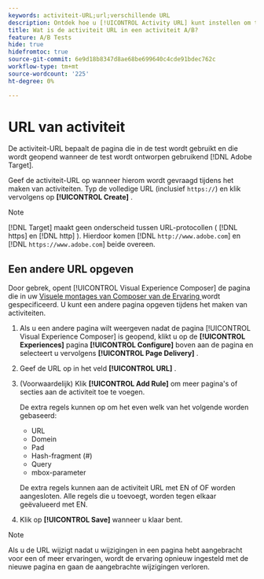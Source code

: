 ```yaml
---
keywords: activiteit-URL;url;verschillende URL
description: Ontdek hoe u [!UICONTROL Activity URL] kunt instellen om testpagina's te definiëren en een nauwkeurig testontwerp te garanderen.
title: Wat is de activiteit URL in een activiteit A/B?
feature: A/B Tests
hide: true
hidefromtoc: true
source-git-commit: 6e9d18b8347d8ae68be699640c4cde91bdec762c
workflow-type: tm+mt
source-wordcount: '225'
ht-degree: 0%

---
```


# URL van activiteit

De activiteit-URL bepaalt de pagina die in de test wordt gebruikt en die wordt geopend wanneer de test wordt ontworpen gebruikend [!DNL Adobe Target].

Geef de activiteit-URL op wanneer hierom wordt gevraagd tijdens het maken van activiteiten. Typ de volledige URL (inclusief `https://`) en klik vervolgens op **[!UICONTROL Create]** .

>[!NOTE]
>
>[!DNL Target] maakt geen onderscheid tussen URL-protocollen ( [!DNL https] en [!DNL http] ). Hierdoor komen [!DNL `http://www.adobe.com`] en [!DNL `https://www.adobe.com`] beide overeen.

## Een andere URL opgeven

Door gebrek, opent [!UICONTROL Visual Experience Composer] de pagina die in uw [ Visuele montages van Composer van de Ervaring ](/help/main/administrating-target/visual-experience-composer-set-up.md) wordt gespecificeerd. U kunt een andere pagina opgeven tijdens het maken van activiteiten.

1. Als u een andere pagina wilt weergeven nadat de pagina [!UICONTROL Visual Experience Composer] is geopend, klikt u op de **[!UICONTROL Experiences]** pagina **[!UICONTROL Configure]** boven aan de pagina en selecteert u vervolgens **[!UICONTROL Page Delivery]** .

1. Geef de URL op in het veld **[!UICONTROL URL]** .

1. (Voorwaardelijk) Klik **[!UICONTROL Add Rule]** om meer pagina&#39;s of secties aan de activiteit toe te voegen.

   De extra regels kunnen op om het even welk van het volgende worden gebaseerd:

   * URL
   * Domein
   * Pad
   * Hash-fragment (#)
   * Query
   * mbox-parameter

   De extra regels kunnen aan de activiteit URL met EN of OF worden aangesloten. Alle regels die u toevoegt, worden tegen elkaar geëvalueerd met EN.

1. Klik op **[!UICONTROL Save]** wanneer u klaar bent.

<!-- If you entered a URL for a site that does not include the [!DNL Target]s JavaScript code, you cannot select page elements.

By default, the [!UICONTROL Visual Experience Composer] does not allow changes to elements containing JavaScript, such as rotating banners. You can toggle off **[!UICONTROL Render using JavaScript]** if you want to be able to alter those elements using the [!UICONTROL Visual Experience Composer].-->

>[!NOTE]
>
>Als u de URL wijzigt nadat u wijzigingen in een pagina hebt aangebracht voor een of meer ervaringen, wordt de ervaring opnieuw ingesteld met de nieuwe pagina en gaan de aangebrachte wijzigingen verloren.